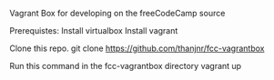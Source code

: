 Vagrant Box for developing on the freeCodeCamp source

Prerequistes: 
Install virtualbox
Install vagrant

Clone this repo.
git clone https://github.com/thanjnr/fcc-vagrantbox

Run this command in the fcc-vagrantbox directory
vagrant up